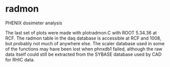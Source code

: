 # radmon
PHENIX dosimeter analysis

The last set of plots were made with plotradmon.C with ROOT 5.34.36 at RCF.  The radmon table in the daq database is accessible at RCF
and 1008, but probably not much of anywhere else.  The scaler database used in some of the functions may have been lost when phnxdb1
failed, although the raw data itself could still be extracted from the SYBASE database used by CAD for RHIC data.

